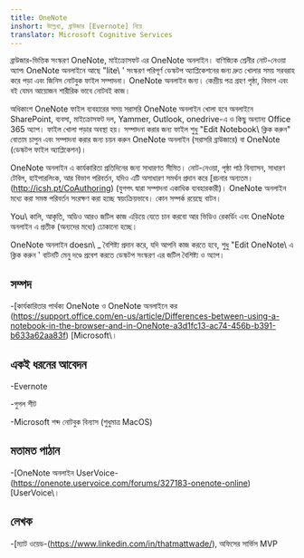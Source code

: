 ```yaml
---
title: OneNote
inshort: উল্লেখ্য, ব্রাউজার [Evernote] নিয়ে
translator: Microsoft Cognitive Services
---
```


ব্রাউজার-ভিত্তিক সংস্করণ OneNote, মাইক্রোসফট এর OneNote অনলাইন।
বাণিজ্যিক শ্রেনীর নোট-নেওয়া অ্যাপ৷ OneNote অনলাইনে আছে \"lite\ ' সংস্করণ
পরিপূর্ণ ডেস্কটপ অ্যাপ্লিকেশনের জন্য দ্রুত খোলার সময় সরবরাহ করে
পড়া এবং জিনিস নোটবুক ফাইল সম্পাদনা। OneNote অনলাইন জন্য।
কেন্দ্রীয় পত্র গ্রহণ পৃষ্ঠা, বিভাগ এবং বই যেমন আয়োজন
শারীরিক ভাবে নোটবই কাজ।

অধিকাংশ OneNote ফাইল ব্যবহারের সময় সরাসরি OneNote অনলাইন খোলা হবে
অনলাইনে SharePoint, ব্যবসা, মাইক্রোসফট দল, Yammer, Outlook, onedrive-এ ও
কিছু অন্যান্য Office 365 অ্যাপ। ফাইল খোলা পড়ার অবস্থা হয়। সম্পাদনা করার জন্য
ফাইল শুধু \"Edit Notebook\ ক্লিক করুন" বোতাম চাপুন এবং সম্পাদনা করার জন্য চয়ন করুন
OneNote অনলাইন (সরাসরি ব্রাউজারে) বা OneNote (ডেস্কটপ ফাইল
অ্যাপ্লিকেশন)।

OneNote অনলাইন এ কার্যকারিতা প্রতিদিনের জন্য সাধারণত সীমিত।
নোট-নেওয়া, পৃষ্ঠা পাঠ বিন্যাসন, সাধারণ টেবিল, হাইপারলিংক, আর
বিভাগ পরিবর্তন, যদিও এটি অসাধারণ সমর্থন প্রদান করে
[রচনার অন্যতম। (http://icsh.pt/CoAuthoring) (যুগপৎ দ্বারা সম্পাদনা
একাধিক ব্যবহারকারী)। OneNote অনলাইন মধ্যে করা সমস্ত পরিবর্তন সংরক্ষণ করা হচ্ছে
স্বয়ংক্রিয়ভাবে। কোন সম্পর্ক রয়েছে বাটন।

You\ কালি, আকৃতি, অডিও আরও জটিল কাজ এড়িয়ে যেতে চান করবো আর
ভিডিও রেকর্ডিং এবং OneNote অনলাইন এ প্রতীক (অন্যদের মধ্যে) ঢোকানো হচ্ছে।

OneNote অনলাইন doesn\ _ বৈশিষ্ট্য প্রদান করে, যদি আপনি কাজ করতে হবে,
শুধু \"Edit OneNote\ এ ক্লিক করুন ' বাটনটি মেনু দণ্ডে প্রবেশ করতে
ডেস্কটপ সংস্করণ এর জটিল বৈশিষ্ট্য ও অ্যাপ।

সম্পদ
---------

-[কার্যকারিতার পার্থক্য OneNote ও OneNote
    অনলাইনে কর (https://support.office.com/en-us/article/Differences-between-using-a-notebook-in-the-browser-and-in-OneNote-a3d1fc13-ac74-456b-b391-b633a62aa83f)
    \[Microsoft\।

একই ধরনের আবেদন
--------------------

-Evernote

-গুগল শীট

-Microsoft শব্দ নোটবুক বিন্যাস (শুধুমাত্র MacOS)

মতামত পাঠান
---------

-[OneNote অনলাইন UserVoice-(https://onenote.uservoice.com/forums/327183-onenote-online)
    \[UserVoice\।

লেখক
---------

-[ম্যাট ওয়েড-(https://www.linkedin.com/in/thatmattwade/), অফিসের সার্ভিস MVP


